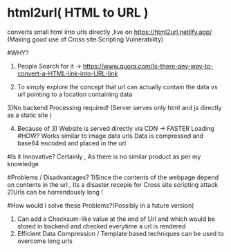 # html2url( HTML to URL )
converts small html into urls directly ,live on https://html2url.netlify.app/
(Making good use of Cross site Scripting Vulnerability)

#WHY?
1) People Search for it  -> https://www.quora.com/Is-there-any-way-to-convert-a-HTML-link-into-URL-link

2) To simply explore the concept that url can actually contain the data vs url pointing to a location containing data 

3)No backend Processing required! (Server serves only html and js directly as a static site )

4) Because of 3) Website is served directly via CDN -> FASTER Loading 
#HOW?
Works similar to image data urls
Data is compressed and base64 encoded and placed in the url 

#Is it Innovative?
Certainly , As there is no similar product as per my knowledge

#Problems / Disadvantages?
1)Since the contents of the webpage depend on contents in the url , Its a disaster recepie for Cross site scripting attack
2)Urls can be horrendously long !  

#How would I solve these Problems?(Possibly in a future version)
1) Can add a Checksum-like value at the end of Url and which would be stored in backend and checked everytime a url is rendered
2) Efficient Data Compression / Template based techniques can be used to overcome long urls 
